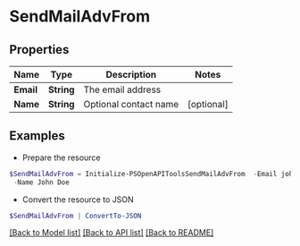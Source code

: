 # SendMailAdvFrom
## Properties

Name | Type | Description | Notes
------------ | ------------- | ------------- | -------------
**Email** | **String** | The email address | 
**Name** | **String** | Optional contact name | [optional] 

## Examples

- Prepare the resource
```powershell
$SendMailAdvFrom = Initialize-PSOpenAPIToolsSendMailAdvFrom  -Email johndoe@company.com `
 -Name John Doe
```

- Convert the resource to JSON
```powershell
$SendMailAdvFrom | ConvertTo-JSON
```

[[Back to Model list]](../README.md#documentation-for-models) [[Back to API list]](../README.md#documentation-for-api-endpoints) [[Back to README]](../README.md)

